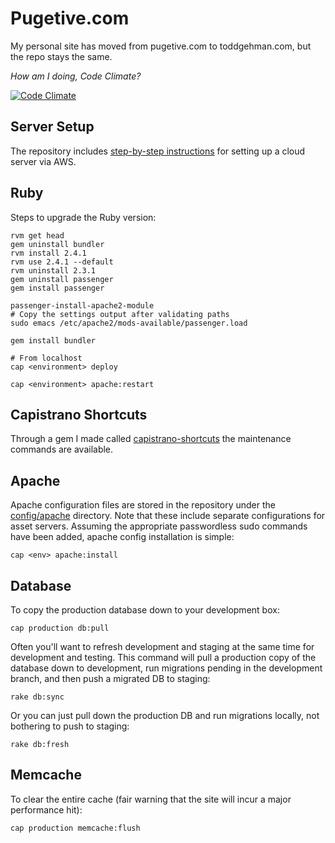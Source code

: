 Pugetive.com
============

My personal site has moved from pugetive.com to toddgehman.com, but the repo stays the same.

*How am I doing, Code Climate?*

[![Code Climate](https://codeclimate.com/github/pugetive/pugetive.com/badges/gpa.svg)](https://codeclimate.com/github/pugetive/pugetive.com)

Server Setup
------------
The repository includes [step-by-step instructions](doc/aws-server-setup.sh) for setting up a cloud server via AWS.

Ruby
----
Steps to upgrade the Ruby version:

    rvm get head
    gem uninstall bundler
    rvm install 2.4.1
    rvm use 2.4.1 --default
    rvm uninstall 2.3.1
    gem uninstall passenger
    gem install passenger

    passenger-install-apache2-module
    # Copy the settings output after validating paths
    sudo emacs /etc/apache2/mods-available/passenger.load

    gem install bundler

    # From localhost
    cap <environment> deploy

    cap <environment> apache:restart


Capistrano Shortcuts
--------------------
Through a gem I made called [capistrano-shortcuts](https://github.com/pugetive/capistrano-shortcuts) the maintenance commands are available.


## Apache

Apache configuration files are stored in the repository under the [config/apache](config/apache) directory. Note that these include separate configurations for asset servers.  Assuming the appropriate passwordless sudo commands have been added, apache config installation is simple:

    cap <env> apache:install


## Database
To copy the production database down to your development box:

    cap production db:pull

Often you'll want to refresh development and staging at the same time for development and testing. This command will pull a production copy of the database down to development, run migrations pending in the development branch, and then push a migrated DB to staging:

    rake db:sync

Or you can just pull down the production DB and run migrations locally, not bothering to push to staging:

    rake db:fresh


## Memcache
To clear the entire cache (fair warning that the site will incur a major performance hit):

    cap production memcache:flush

<!-- Backups
---------------------
A [cronjob](config/schedule.rb) executes a database dump several times per day. Since these backups are stored on disk in the log directory, they in turn are backed up via the Rackspace nightly backup of the ~deployer file system.
 -->


